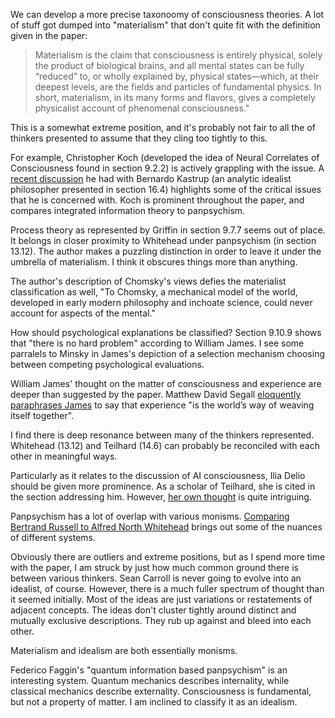 We can develop a more precise taxonoomy of consciousness theories. A lot of stuff got dumped into "materialism" that don't quite fit with the definition given in the paper:

>Materialism is the claim that consciousness is entirely physical, solely the product of biological brains, and all mental states can be fully “reduced” to, or wholly explained by, physical states—which, at their deepest levels, are the fields and particles of fundamental physics. In short, materialism, in its many forms and flavors, gives a completely physicalist account of phenomenal consciousness."

This is a somewhat extreme position, and it's probably not fair to all the of thinkers presented to assume that they cling too tightly to this.

For example, Christopher Koch (developed the idea of Neural Correlates of Consciousness found in section 9.2.2) is actively grappling with the issue. A [recent discussion](https://youtu.be/qzwC7sXyhWQ?si=9htoR8L_osvaqPmz) he had with Bernardo Kastrup (an analytic idealist philosopher presented in section 16.4) highlights some of the critical issues that he is concerned with. Koch is prominent throughout the paper, and compares integrated information theory to panpsychism. 

Process theory as represented by Griffin in section 9.7.7 seems out of place. It belongs in closer proximity to Whitehead under panpsychism (in section 13.12). The author makes a puzzling distinction in order to leave it under the umbrella of materialism. I think it obscures things more than anything.

The author's description of Chomsky's views defies the materialist classification as well, "To Chomsky, a mechanical model of the world, developed in early modern philosophy and inchoate science, could never account for aspects of the mental."

How should psychological explanations be classified? Section 9.10.9 shows that "there is no hard problem" according to William James. I see some parralels to Minsky in James's depiction of a selection mechanism choosing between competing psychological evaluations.

William James' thought on the matter of consciousness and experience are deeper than suggested by the paper. Matthew David Segall [eloquently paraphrases James](https://footnotes2plato.com/2020/01/31/musing-on-consciousness-with-william-james-alfred-north-whitehead/) to say that experience "is the world’s way of weaving itself together".

I find there is deep resonance between many of the thinkers represented. Whitehead (13.12) and Teilhard (14.6) can probably be reconciled with each other in meaningful ways.

Particularly as it relates to the discussion of AI consciousness, Ilia Delio should be given more prominence. As a scholar of Teilhard, she is cited in the section addressing him. However, [her own thought](delio.md) is quite intriguing.

Panpsychism has a lot of overlap with various monisms. [Comparing Bertrand Russell to Alfred North Whitehead](russell_whitehead.md) brings out some of the nuances of different systems.

Obviously there are outliers and extreme positions, but as I spend more time with the paper, I am struck by just how much common ground there is between various thinkers. Sean Carroll is never going to evolve into an idealist, of course. However, there is a much fuller spectrum of thought than it seemed initially. Most of the ideas are just variations or restatements of adjacent concepts. The ideas don't cluster tightly around distinct and mutually exclusive descriptions. They rub up against and bleed into each other.

Materialism and idealism are both essentially monisms. 

Federico Faggin's "quantum information based panpsychism" is an interesting system. Quantum mechanics describes internality, while classical mechanics describe externality. Consciousness is fundamental, but not a property of matter. I am inclined to classify it as an idealism.
